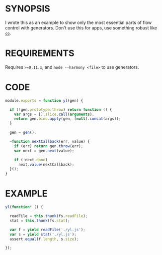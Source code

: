 # SYNOPSIS
I wrote this as an example to show only the most essential parts of
flow control with generators. Don't use this for apps, use something
robust like [`co`](https://github.com/visionmedia/co).

# REQUIREMENTS
Requires `>=0.11.x`, and `node --harmony <file>` to use generators.

# CODE

```js
module.exports = function yl(gen) {

  if (!gen.prototype.throw) return function () {
    var args = [].slice.call(arguments);
    return gen.bind.apply(gen, [null].concat(args));
  }

  gen = gen();

  ~function nextCallback(err, value) {
    if (err) return gen.throw(err);
    var next = gen.next(value);

    if (!next.done)
      next.value(nextCallback);
  }();
}
```

# EXAMPLE

```js
yl(function* () {

  readFile = this.thunk(fs.readFile);
  stat = this.thunk(fs.stat);

  var f = yield readFile('./yl.js');
  var s = yield stat('./yl.js');
  assert.equal(f.length, s.size);

});
```

